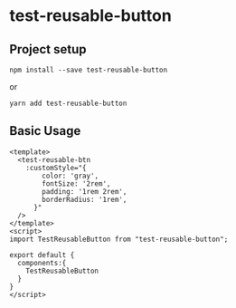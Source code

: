 # test-reusable-button

## Project setup
```
npm install --save test-reusable-button
```
or
```
yarn add test-reusable-button
```

## Basic Usage
```
<template>
  <test-reusable-btn
    :customStyle="{
        color: 'gray',
        fontSize: '2rem',
        padding: '1rem 2rem',
        borderRadius: '1rem',
      }"
  />
</template>
<script>
import TestReusableButton from "test-reusable-button";

export default {
  components:{
    TestReusableButton
  }
}
</script>
```